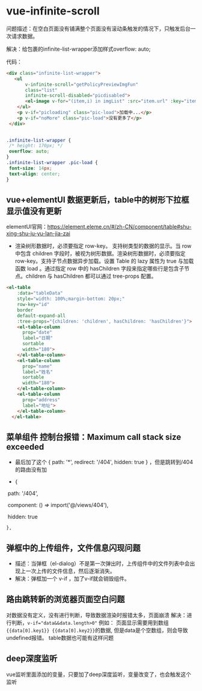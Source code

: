 # vue-infinite-scroll

问题描述：在空白页面没有铺满整个页面没有滚动条触发的情况下，只触发后台一次请求数据。

解决：给包裹的infinite-list-wrapper添加样式overflow: auto;

代码：

```html
<div class="infinite-list-wrapper">
   <ul
       v-infinite-scroll="getPolicyPreviewImgFun"
       class="list"
       infinite-scroll-disabled="picdisabled">
       <el-image v-for="(item,i) in imgList" :src="item.url" :key="item.attachmentNo" style="width: 110px;height: 110px;margin: 0 10px" :preview-src-list="originallistPreviewList" @click="getoriginallistPreviewList(i,item.url,imgList,'1')" fit="contain" lazy/>
    </ul>
    <p v-if="picloading" class="pic-load">加载中...</p>
    <p v-if="noMore" class="pic-load">没有更多了</p>
 </div>
 
 ```

 ```css
 .infinite-list-wrapper {
  /* height: 170px; */
  overflow: auto;
 }
 .infinite-list-wrapper .pic-load {
  font-size: 14px;
  text-align: center;
 }
 
 ```

 ## vue+elementUI   数据更新后，table中的树形下拉框显示值没有更新
 elementUI官网：https://element.eleme.cn/#/zh-CN/component/table#shu-xing-shu-ju-yu-lan-jia-zai
- 渲染树形数据时，必须要指定 row-key。
支持树类型的数据的显示。当 row 中包含 children 字段时，被视为树形数据。渲染树形数据时，必须要指定 row-key。支持子节点数据异步加载。设置 Table 的 lazy 属性为 true 与加载函数 load 。通过指定 row 中的 hasChildren 字段来指定哪些行是包含子节点。children 与 hasChildren 都可以通过 tree-props 配置。

```html
<el-table
    :data="tableData"
    style="width: 100%;margin-bottom: 20px;"
    row-key="id"
    border
    default-expand-all
    :tree-props="{children: 'children', hasChildren: 'hasChildren'}">
    <el-table-column
      prop="date"
      label="日期"
      sortable
      width="180">
    </el-table-column>
    <el-table-column
      prop="name"
      label="姓名"
      sortable
      width="180">
    </el-table-column>
    <el-table-column
      prop="address"
      label="地址">
    </el-table-column>
  </el-table>
```

## 菜单组件 控制台报错：Maximum call stack size exceeded

- 最后加了这个 { path: '*', redirect: '/404', hidden: true } ，但是跳转到/404的路由没有加

-   {

  ​    path: '/404',

  ​    component: () *=>* import('@/views/404'),

  ​    hidden: true

    },

## 弹框中的上传组件，文件信息闪现问题
- 描述：当弹框（el-dialog）不是第一次弹出时，上传组件中的文件列表中会出现上一次上传的文件信息，然后逐渐消失。
- 解决：弹框加一个 v-if ，加了v-if就会销毁组件。

## 路由跳转新的浏览器页面空白问题
对数据没有定义，没有进行判断，导致数据渲染时报错太多，页面崩溃
解决：进行判断，`v-if="data&&data.length>0"`
例如：
页面显示需要用到数组`{{data[0].key1}} {{data[0].key2}}`的数据,
但是data是个空数组，则会导致undefined报错。
table数据也可能有这样问题

## deep深度监听

vue监听里面添加的变量，只要加了deep深度监听，变量改变了，也会触发这个监听